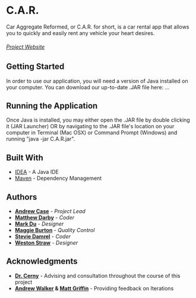 # C.A.R.

Car Aggregate Reformed, or C.A.R. for short, is a car rental app that allows you to quickly and easily rent any vehicle your heart desires.

###### [Project Website](https://baylorsailor.github.io/C.A.R./site/)

## Getting Started

In order to use our application, you will need a version of Java installed on your computer. You can download our up-to-date .JAR file here: ...

## Running the Application

Once Java is installed, you may either open the .JAR file by double clicking it (JAR Launcher) OR by navigating to the .JAR file's location on your computer in Terminal (Mac OSX) or Command Prompt (Windows) and running "java -jar C.A.R.jar".
     
## Built With

* [IDEA](https://www.jetbrains.com/idea/) - A Java IDE
* [Maven](https://maven.apache.org/) - Dependency Management

## Authors

* **[Andrew Case](https://github.com/AndrewC0128)** - *Project Lead*
* **[Matthew Darby](https://github.com/baylorSailor)** - *Coder*
* **[Mark Du](https://github.com/mdu2017)** - *Designer*
* **[Maggie Burton](https://github.com/maggie-burton)** - *Quality Control*
* **[Stevie Damrel](https://github.com/Drumshadow)** - *Coder*
* **[Weston Straw](https://github.com/Wolf1200)** - *Designer*

## Acknowledgments

* **[Dr. Cerny](http://cs.baylor.edu/~cerny/)** - Advising and consultation throughout the course of this project
* **[Andrew Walker]() & [Matt Griffin]()** - Providing feedback on Iterations
